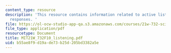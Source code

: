 ```yaml
---
content_type: resource
description: 'This resource contains information related to active listening and reflective
  responses. '
file: https://ol-ocw-studio-app-qa.s3.amazonaws.com/courses/21w-732-science-writing-and-new-media-fall-2010/b55ae8f9d19ade73b25d205bd3382a5e_MIT21W_732F10_listening.pdf
file_type: application/pdf
resourcetype: Document
title: MIT21W_732F10_listening.pdf
uid: b55ae8f9-d19a-de73-b25d-205bd3382a5e
---
```

